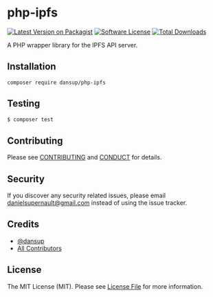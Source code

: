 # php-ipfs

[![Latest Version on Packagist][ico-version]][link-packagist]
[![Software License][ico-license]](LICENSE.md)
[![Total Downloads][ico-downloads]][link-downloads]

A PHP wrapper library for the IPFS API server.

## Installation

    composer require dansup/php-ipfs

## Testing

``` bash
$ composer test
```

## Contributing

Please see [CONTRIBUTING](CONTRIBUTING.md) and [CONDUCT](CONDUCT.md) for details.

## Security

If you discover any security related issues, please email danielsupernault@gmail.com instead of using the issue tracker.

## Credits

- [@dansup](https://github.com/dansup)
- [All Contributors](https://github.com/dansup/php-ipfs/graphs/contributors)

## License

The MIT License (MIT). Please see [License File](LICENSE.md) for more information.

[ico-version]: https://img.shields.io/packagist/v/dansup/php-ipfs.svg?style=flat-square
[ico-license]: https://img.shields.io/badge/license-MIT-brightgreen.svg?style=flat-square
[ico-travis]: https://img.shields.io/travis/dansup/php-ipfs/master.svg?style=flat-square
[ico-scrutinizer]: https://img.shields.io/scrutinizer/coverage/g/dansup/php-ipfs.svg?style=flat-square
[ico-code-quality]: https://img.shields.io/scrutinizer/g/dansup/php-ipfs.svg?style=flat-square
[ico-downloads]: https://img.shields.io/packagist/dt/dansup/php-ipfs.svg?style=flat-square

[link-packagist]: https://packagist.org/packages/dansup/php-ipfs
[link-travis]: https://travis-ci.org/dansup/php-ipfs
[link-scrutinizer]: https://scrutinizer-ci.com/g/dansup/php-ipfs/code-structure
[link-code-quality]: https://scrutinizer-ci.com/g/dansup/php-ipfs
[link-downloads]: https://packagist.org/packages/dansup/php-ipfs
[link-author]: https://github.com/dansup
[link-contributors]: ../../contributors

